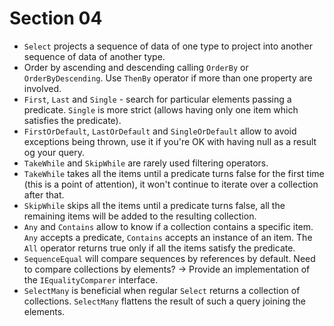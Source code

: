 # Section 04

-   `Select` projects a sequence of data of one type to project into another
    sequence of data of another type.
-   Order by ascending and descending calling `OrderBy` or `OrderByDescending`.
    Use `ThenBy` operator if more than one property are involved.
-   `First`, `Last` and `Single` - search for particular elements passing a
    predicate. `Single` is more strict (allows having only one item which
    satisfies the predicate).
-   `FirstOrDefault`, `LastOrDefault` and `SingleOrDefault` allow to avoid
    exceptions being thrown, use it if you're OK with having null as a result og
    your query.
-   `TakeWhile` and `SkipWhile` are rarely used filtering operators.
-   `TakeWhile` takes all the items until a predicate turns false for the first
    time (this is a point of attention), it won't continue to iterate over a
    collection after that.
-   `SkipWhile` skips all the items until a predicate turns false, all the
    remaining items will be added to the resulting collection.
-   `Any` and `Contains` allow to know if a collection contains a specific item.
    `Any` accepts a predicate, `Contains` accepts an instance of an item. The
    `All` operator returns true only if all the items satisfy the predicate.
-   `SequenceEqual` will compare sequences by references by default. Need to
    compare collections by elements? -> Provide an implementation of the
    `IEqualityComparer` interface.
-   `SelectMany` is beneficial when regular `Select` returns a collection of
    collections. `SelectMany` flattens the result of such a query joining the elements.
